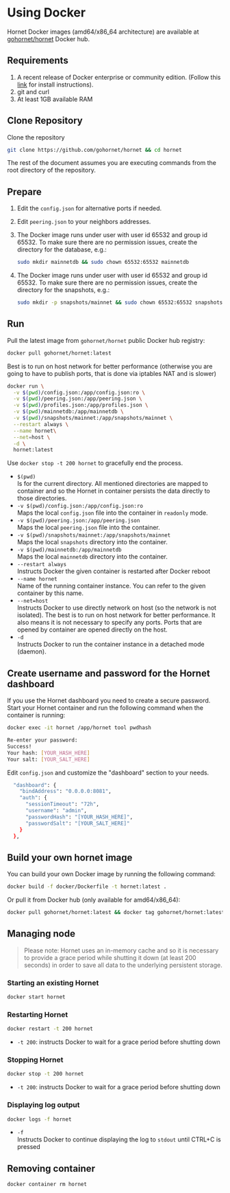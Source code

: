 # Using Docker

Hornet Docker images (amd64/x86_64 architecture) are available at [gohornet/hornet](https://hub.docker.com/r/gohornet/hornet) Docker hub.

## Requirements

1. A recent release of Docker enterprise or community edition. (Follow this [link](https://docs.docker.com/engine/install/) for install instructions).
2. git and curl
3. At least 1GB available RAM

## Clone Repository

Clone the repository

```sh
git clone https://github.com/gohornet/hornet && cd hornet
```

The rest of the document assumes you are executing commands from the root directory of the repository.

## Prepare

1. Edit the `config.json` for alternative ports if needed.

2. Edit `peering.json` to your neighbors addresses.

3. The Docker image runs under user with user id 65532 and group id 65532. To make sure there are no permission issues, create the directory for the database, e.g.:

   ```sh
   sudo mkdir mainnetdb && sudo chown 65532:65532 mainnetdb
   ```

4. The Docker image runs under user with user id 65532 and group id 65532. To make sure there are no permission issues, create the directory for the snapshots, e.g.:

   ```sh
   sudo mkdir -p snapshots/mainnet && sudo chown 65532:65532 snapshots -R
   ```

## Run

Pull the latest image from `gohornet/hornet` public Docker hub registry:

```bash
docker pull gohornet/hornet:latest
```

Best is to run on host network for better performance (otherwise you are going to have to publish ports, that is done via iptables NAT and is slower)

```sh
docker run \
  -v $(pwd)/config.json:/app/config.json:ro \
  -v $(pwd)/peering.json:/app/peering.json \
  -v $(pwd)/profiles.json:/app/profiles.json \
  -v $(pwd)/mainnetdb:/app/mainnetdb \
  -v $(pwd)/snapshots/mainnet:/app/snapshots/mainnet \
  --restart always \
  --name hornet\
  --net=host \
  -d \
  hornet:latest
```

Use `docker stop -t 200 hornet` to gracefully end the process.

* `$(pwd)` \
Is for the current directory. All mentioned directories are mapped to container and so the Hornet in container persists the data directly to those directories.
* `-v $(pwd)/config.json:/app/config.json:ro` \
Maps the local `config.json` file into the container in `readonly` mode.
* `-v $(pwd)/peering.json:/app/peering.json` \
Maps the local `peering.json` file into the container.
* `-v $(pwd)/snapshots/mainnet:/app/snapshots/mainnet` \
Maps the local `snapshots` directory into the container.
* `-v $(pwd)/mainnetdb:/app/mainnetdb` \
Maps the local `mainnetdb` directory into the container.
* `--restart always` \
Instructs Docker the given container is restarted after Docker reboot
* `--name hornet` \
Name of the running container instance. You can refer to the given container by this name.
* `--net=host` \
Instructs Docker to use directly network on host (so the network is not isolated). The best is to run on host network for better performance. It also means it is not necessary to specify any ports. Ports that are opened by container are opened directly on the host.
* `-d` \
Instructs Docker to run the container instance in a detached mode (daemon).

## Create username and password for the Hornet dashboard

If you use the Hornet dashboard you need to create a secure password. Start your Hornet container and run the following command when the container is running:

```sh
docker exec -it hornet /app/hornet tool pwdhash

Re-enter your password:
Success!
Your hash: [YOUR_HASH_HERE]
Your salt: [YOUR_SALT_HERE]
```

Edit `config.json` and customize the "dashboard" section to your needs.

```sh
  "dashboard": {
    "bindAddress": "0.0.0.0:8081",
    "auth": {
      "sessionTimeout": "72h",
      "username": "admin",
      "passwordHash": "[YOUR_HASH_HERE]",
      "passwordSalt": "[YOUR_SALT_HERE]"
    }
  },
```

## Build your own hornet image

You can build your own Docker image by running the following command:

```sh
docker build -f docker/Dockerfile -t hornet:latest .
```

Or pull it from Docker hub (only available for amd64/x86_64):

```sh
docker pull gohornet/hornet:latest && docker tag gohornet/hornet:latest hornet:latest
```

## Managing node

> Please note: Hornet uses an in-memory cache and so it is necessary to provide a grace period while shutting it down (at least 200 seconds) in order to save all data to the underlying persistent storage.

### Starting an existing Hornet

```bash
docker start hornet
```

### Restarting Hornet

```bash
docker restart -t 200 hornet
```

* `-t 200`: instructs Docker to wait for a grace period before shutting down

### Stopping Hornet

```bash
docker stop -t 200 hornet
```

* `-t 200`: instructs Docker to wait for a grace period before shutting down

### Displaying log output

```bash
docker logs -f hornet
```

* `-f` \
Instructs Docker to continue displaying the log to `stdout` until CTRL+C is pressed

## Removing container

```bash
docker container rm hornet
```
